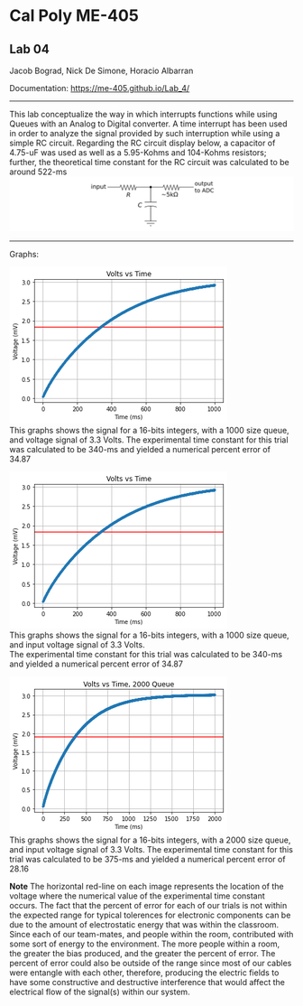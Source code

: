 # Cal Poly ME-405
## Lab 04
Jacob Bograd, Nick De Simone, Horacio Albarran

Documentation: https://me-405.github.io/Lab_4/

---

This lab conceptualize the way in which interrupts functions while using Queues with an Analog to Digital converter.
A time interrupt has been used in order to analyze the signal provided by such interruption while using a simple RC circuit.
Regarding the RC circuit display below, a capacitor of 4.75-uF was used as well as a 5.95-Kohms and 104-Kohms resistors; further,
the theoretical time constant for the RC circuit was calculated to be around 522-ms
![RC-Circuit](Images/rc_circuit.png) 

---
Graphs:  

![16-bits, Queue 1000, trial #1](Images/Figure_6.png)  
This graphs shows the signal for a 16-bits integers, with a 1000 size queue, and voltage signal of 3.3 Volts.
The experimental time constant for this trial was calculated to be 340-ms and yielded a numerical percent error of 34.87
  
![16-bits, Queue 1000, trial #2](Images/Figure_7.png)  
This graphs shows the signal for a 16-bits integers, with a 1000 size queue, and input voltage signal of 3.3 Volts.  
The experimental time constant for this trial was calculated to be 340-ms and yielded a numerical percent error of 34.87
  
![16-bits, Queue 2000](Images/Queue=2000.png)  
This graphs shows the signal for a 16-bits integers, with a 2000 size queue, and input voltage signal of 3.3 Volts.
The experimental time constant for this trial was calculated to be 375-ms and yielded a numerical percent error of 28.16  

**Note**
The horizontal red-line on each image represents the location of the voltage where the numerical value of the experimental time constant occurs.
The fact that the percent of error for each of our trials is not within the expected range for typical tolerences for electronic components 
can be due to the amount of electrostatic energy that was within the classroom. Since each of our team-mates, and people within the room, contributed
with some sort of energy to the environment. The more people within a room, the greater the bias produced, and the greater the percent of error. 
The percent of error could also be outside of the range since most of our cables were entangle with each other, therefore, producing the electric 
fields to have some constructive and destructive interference that would affect the electrical flow of the signal(s) within our system.
